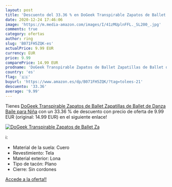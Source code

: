 ```yaml
---
layout: post
title: 'Descuento del 33.36 % en DoGeek Transpirable Zapatos de Ballet Za'
date: 2020-12-24 17:46:06
image: 'https://m.media-amazon.com/images/I/41zMUplnFFL._SL200_.jpg'
comments: true
category: ofertas
author: ring
slug: 'B071FH5ZQK-es'
actualPrice: 9.99 EUR
currency: EUR
price: 9.99
comparePrice: 14.99 EUR
prodname: 'DoGeek Transpirable Zapatos de Ballet Zapatillas de Ballet de Danza Baile para Niña'
country: 'es'
flag: '🇪🇸'
buyurl: 'https://www.amazon.es/dp/B071FH5ZQK/?tag=tolees-21'
descuento: '33.36'
average: '9.99'
---
```


Tienes [DoGeek Transpirable Zapatos de Ballet Zapatillas de Ballet de Danza Baile para Niña](https://www.amazon.es/dp/B071FH5ZQK/?tag=tolees-21) con un 33.36 % de descuento con precio de oferta de 9.99 EUR (original: 14.99 EUR) en el siguiente enlace!

[![DoGeek Transpirable Zapatos de Ballet Za](https://m.media-amazon.com/images/I/41zMUplnFFL._SL200_.jpg)](https://www.amazon.es/dp/B071FH5ZQK/?tag=tolees-21)

ℹ️:

- Material de la suela: Cuero
- Revestimiento: Tela
- Material exterior: Lona
- Tipo de tacón: Plano
- Cierre: Sin cordones

[Accede a la oferta!!](https://www.amazon.es/dp/B071FH5ZQK/?tag=tolees-21)
